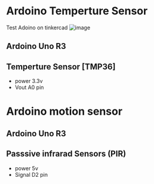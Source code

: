 # Ardoino Temperture Sensor
Test Adoino on tinkercad
![image](https://github.com/user-attachments/assets/bda4bf09-9dc5-48cb-9d33-678110206eef)
## Ardoino Uno R3
## Temperture Sensor [TMP36]
- power 3.3v
- Vout A0 pin
# Ardoino motion sensor
## Ardoino Uno R3
## Passsive infrarad Sensors (PIR)
- power 5v
- Signal D2 pin


